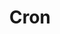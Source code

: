 ---
logohandle: cron
sort: cron
title: Cron
twitter: https://x.com/Cron
website: https://cron.com/
---
